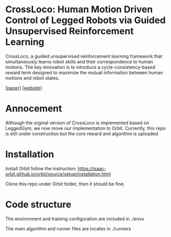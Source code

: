 # CrossLoco: Human Motion Driven Control of Legged Robots via Guided Unsupervised Reinforcement Learning #
 CrossLoco, a guided unsupervised reinforcement learning framework that simultaneously learns robot skills and their correspondence to human motions. The key innovation is to introduce a cycle-consistency-based reward term designed to maximize the mutual information between human motions and robot states.

[[paper]](https://openreview.net/forum?id=UCfz492fM8) [[website]](https://easypapersniper.github.io/projects/crossloco/crossloco.html)



# Annocement
Although the orginal version of CrossLoco is implemented based on LeggedGym, we now move our implementation to Orbit. Currently, this repo is still under construction but the core reward and algorithm is uploaded.



# Installation
Install Orbit follow the instruction: https://isaac-orbit.github.io/orbit/source/setup/installation.html

Clone this repo under Orbit folder, then it should be fine.


# Code structure
The environment and training configuration are included in ./envs

The main algorithm and runner files are locates in ./runners





